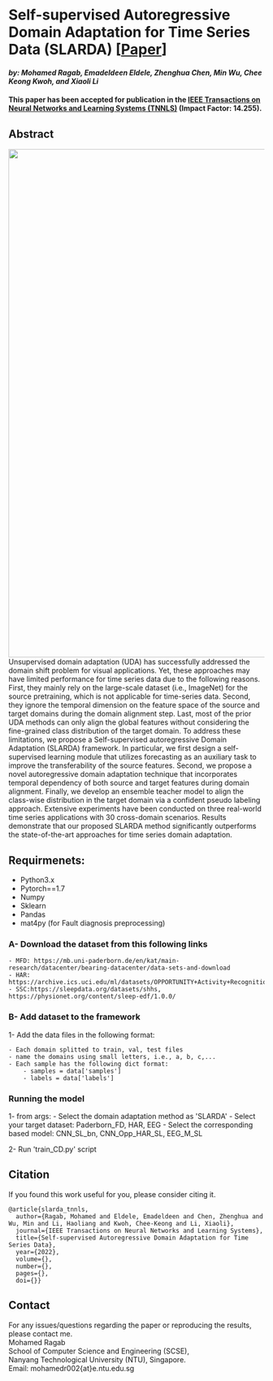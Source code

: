 # Self-supervised Autoregressive Domain Adaptation for Time Series Data (SLARDA) [[Paper](https://arxiv.org/abs/2111.14834)]
#### *by: Mohamed Ragab, Emadeldeen Eldele, Zhenghua Chen, Min Wu, Chee Keong Kwoh, and  Xiaoli Li*
#### This paper has been accepted for publication in the [IEEE Transactions on Neural Networks and Learning Systems (TNNLS)](https://ieeexplore.ieee.org/document/9804766) (Impact Factor: 14.255).

## Abstract
<img src="SLARDA_1.PNG" width="1000">
Unsupervised domain adaptation (UDA) has successfully addressed the domain shift problem for visual applications. Yet, these approaches may have limited performance for time series data due to the following reasons. First, they mainly rely on the large-scale dataset (i.e., ImageNet) for the source pretraining, which is not applicable for time-series data. Second, they ignore the temporal dimension on the feature space of the source and target domains during the domain alignment step. Last, most of the prior UDA methods can only align the global features without considering the fine-grained class distribution of the target domain. To address these limitations, we propose a Self-supervised autoregressive Domain Adaptation (SLARDA) framework. In particular, we first design a self-supervised learning module that utilizes forecasting as an auxiliary task to improve the transferability of the source features. Second, we propose a novel autoregressive domain adaptation technique that incorporates temporal dependency of both source and target features during domain alignment. Finally, we develop an ensemble teacher model to align the class-wise distribution in the target domain via a confident pseudo labeling approach.
Extensive experiments have been conducted on three real-world time series applications with 30 cross-domain scenarios. Results demonstrate that our proposed SLARDA method significantly outperforms the state-of-the-art approaches for time series domain adaptation.

## Requirmenets:
- Python3.x
- Pytorch==1.7
- Numpy
- Sklearn
- Pandas
- mat4py (for Fault diagnosis preprocessing)

### A- Download the dataset from this following links
    - MFD: https://mb.uni-paderborn.de/en/kat/main-research/datacenter/bearing-datacenter/data-sets-and-download
    - HAR: https://archive.ics.uci.edu/ml/datasets/OPPORTUNITY+Activity+Recognitio
    - SSC:https://sleepdata.org/datasets/shhs, https://physionet.org/content/sleep-edf/1.0.0/
### B-  Add dataset to the framework
1- Add the data files in the following format:

    - Each domain splitted to train, val, test files
    - name the domains using small letters, i.e., a, b, c,...
    - Each sample has the following dict format: 
        - samples = data['samples']
        - labels = data['labels']
### Running the model 

1- from args:
    - Select the domain adaptation method as 'SLARDA'
    - Select your target dataset: Paderborn_FD, HAR, EEG
    - Select the corresponding based model: CNN_SL_bn, CNN_Opp_HAR_SL, EEG_M_SL

2- Run 'train_CD.py' script

## Citation
If you found this work useful for you, please consider citing it.
```
@article{slarda_tnnls,
  author={Ragab, Mohamed and Eldele, Emadeldeen and Chen, Zhenghua and Wu, Min and Li, Haoliang and Kwoh, Chee-Keong and Li, Xiaoli},
  journal={IEEE Transactions on Neural Networks and Learning Systems}, 
  title={Self-supervised Autoregressive Domain Adaptation for Time Series Data}, 
  year={2022},
  volume={},
  number={},
  pages={},
  doi={}}
```

## Contact
For any issues/questions regarding the paper or reproducing the results, please contact me.   
Mohamed Ragab    
School of Computer Science and Engineering (SCSE),   
Nanyang Technological University (NTU), Singapore.   
Email: mohamedr002{at}e.ntu.edu.sg   
